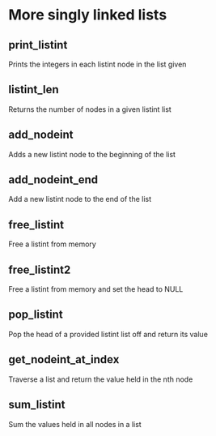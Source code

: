 # More singly linked lists

## print_listint

Prints the integers in each listint node in the list given

## listint_len

Returns the number of nodes in a given listint list

## add_nodeint

Adds a new listint node to the beginning of the list

## add_nodeint_end

Add a new listint node to the end of the list

## free_listint

Free a listint from memory

## free_listint2

Free a listint from memory and set the head to NULL

## pop_listint

Pop the head of a provided listint list off and return its value

## get_nodeint_at_index

Traverse a list and return the value held in the nth node

## sum_listint

Sum the values held in all nodes in a list
